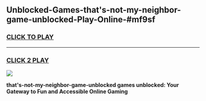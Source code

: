 
## Unblocked-Games-that's-not-my-neighbor-game-unblocked-Play-Online-#mf9sf
<h3>
<a href="https://premium.freeplayer.one?title=that's-not-my-neighbor-game-unblocked&ref=27F">CLICK TO PLAY</a></h3>
<hr>

<h3>
<a href="https://premium.freeplayer.one?title=that's-not-my-neighbor-game-unblocked&ref=27F">CLICK 2 PLAY</a>
  
</h3>

<a href="https://premium.freeplayer.one?title=that's-not-my-neighbor-game-unblocked&ref=27F"><img src="https://clearcache.store/games.png"></a>


**that's-not-my-neighbor-game-unblocked games unblocked: Your Gateway to Fun and Accessible Online Gaming**
